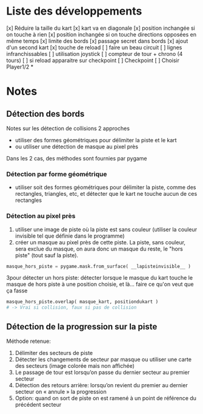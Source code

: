 # Liste des développements
[x] Réduire la taille du kart
[x] kart va en diagonale
[x] position inchangée si on touche à rien
[x] position inchangée si on touche directions opposées en même temps
[x] limite des bords
[x] passage secret dans bords
[x] ajout d'un second kart
[x] touche de reload
[ ] faire un beau circuit
[ ] lignes infranchissables
[ ] utilisation joystick
[ ] compteur de tour + chrono (4 tours)
[ ] si reload apparaitre sur checkpoint
[ ] Checkpoint
[ ] Choisir Player1/2
*
# Notes #
## Détection des bords
Notes sur les détection de collisions
2 approches
- utiliser des formes géométriques pour délimiter la piste et le kart
- ou utiliser une détection de masque au pixel près

Dans les 2 cas, des méthodes sont fournies par pygame
 
### Détection par forme géométrique 
- utiliser soit des formes géométriques pour délimiter la piste, comme des rectangles, triangles, etc, et détecter que le kart ne touche aucun de ces rectangles


### Détection au pixel près
1. utiliser une image de piste où la piste est sans couleur (utiliser la couleur invisible tel que définie dans le programme)
2. créer un masque au pixel près de cette piste. La piste, sans couleur, sera exclue du masque, on aura donc un masque du reste, le "hors piste" (tout sauf la piste).
```python
masque_hors_piste = pygame.mask.from_surface( __lapisteinvisible__ )
```
3pour détecter un hors piste: détecter lorsque le masque du kart touche le masque de hors piste à une position choisie, et là... faire ce qu'on veut que ça fasse
```python
masque_hors_piste.overlap( masque_kart, positiondukart )
# -> Vrai si collision, faux si pas de collision
```

## Détection de la progression sur la piste

Méthode retenue: 
1. Délimiter des secteurs de piste
2. Détecter les changements de secteur par masque ou utiliser une carte des secteurs (image colorée mais non affichée)
3. Le passage de tour est lorsqu’on passe du dernier secteur au premier secteur
4. Détection des retours arrière: lorsqu’on revient du premier au dernier secteur on « annule » la progression
5. Option: quand on sort de piste on est ramené à un point de référence du précédent secteur 